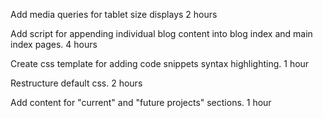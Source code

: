 Add media queries for tablet size displays
2 hours

Add script for appending individual blog content into blog index and main index pages.
4 hours

Create css template for adding code snippets syntax highlighting.
1 hour

Restructure default css.
2 hours

Add content for "current" and "future projects" sections.
1 hour



